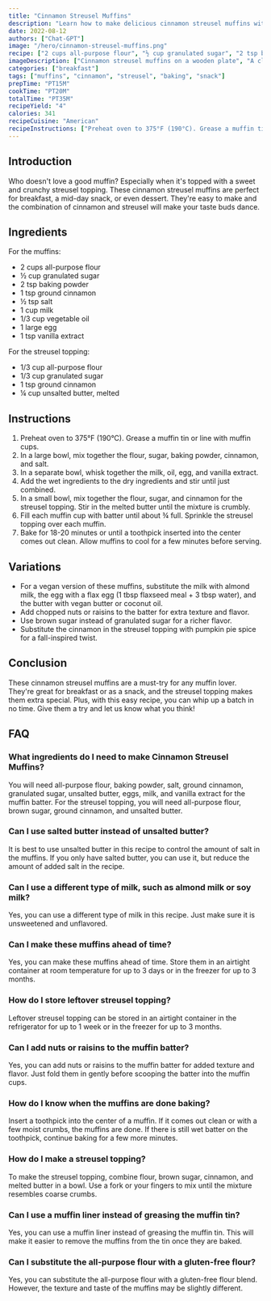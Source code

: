 ```yaml
---
title: "Cinnamon Streusel Muffins"
description: "Learn how to make delicious cinnamon streusel muffins with this easy recipe. Perfect for breakfast or a snack, these muffins are topped with a crunchy streusel topping that's sure to satisfy your sweet tooth."
date: 2022-08-12
authors: ["Chat-GPT"]
image: "/hero/cinnamon-streusel-muffins.png"
recipe: ["2 cups all-purpose flour", "½ cup granulated sugar", "2 tsp baking powder", "1 tsp ground cinnamon", "½ tsp salt", "1 cup milk", "1/3 cup vegetable oil", "1 large egg", "1 tsp vanilla extract", "For the streusel topping: 1/3 cup all-purpose flour", "1/3 cup granulated sugar", "1 tsp ground cinnamon", "¼ cup unsalted butter, melted"]
imageDescription: ["Cinnamon streusel muffins on a wooden plate", "A close-up of a muffin with streusel topping", "A muffin with a bite taken out of it", "A hand holding a muffin with streusel topping"]
categories: ["breakfast"]
tags: ["muffins", "cinnamon", "streusel", "baking", "snack"]
prepTime: "PT15M"
cookTime: "PT20M"
totalTime: "PT35M"
recipeYield: "4"
calories: 341
recipeCuisine: "American"
recipeInstructions: ["Preheat oven to 375°F (190°C). Grease a muffin tin or line with muffin cups.", "In a large bowl, mix together the flour, sugar, baking powder, cinnamon, and salt. In a separate bowl, whisk together the milk, oil, egg, and vanilla extract. Add the wet ingredients to the dry ingredients and stir until just combined.", "In a small bowl, mix together the flour, sugar, and cinnamon for the streusel topping. Stir in the melted butter until the mixture is crumbly.", "Fill each muffin cup with batter until about ¾ full. Sprinkle the streusel topping over each muffin.", "Bake for 18-20 minutes or until a toothpick inserted into the center comes out clean. Allow muffins to cool for a few minutes before serving."]
---
```


## Introduction
Who doesn't love a good muffin? Especially when it's topped with a sweet and crunchy streusel topping. These cinnamon streusel muffins are perfect for breakfast, a mid-day snack, or even dessert. They're easy to make and the combination of cinnamon and streusel will make your taste buds dance.

## Ingredients
For the muffins:
- 2 cups all-purpose flour
- ½ cup granulated sugar
- 2 tsp baking powder
- 1 tsp ground cinnamon
- ½ tsp salt
- 1 cup milk
- 1/3 cup vegetable oil
- 1 large egg
- 1 tsp vanilla extract

For the streusel topping:
- 1/3 cup all-purpose flour
- 1/3 cup granulated sugar
- 1 tsp ground cinnamon
- ¼ cup unsalted butter, melted

## Instructions
1. Preheat oven to 375°F (190°C). Grease a muffin tin or line with muffin cups.
2. In a large bowl, mix together the flour, sugar, baking powder, cinnamon, and salt.
3. In a separate bowl, whisk together the milk, oil, egg, and vanilla extract.
4. Add the wet ingredients to the dry ingredients and stir until just combined.
5. In a small bowl, mix together the flour, sugar, and cinnamon for the streusel topping. Stir in the melted butter until the mixture is crumbly.
6. Fill each muffin cup with batter until about ¾ full. Sprinkle the streusel topping over each muffin.
7. Bake for 18-20 minutes or until a toothpick inserted into the center comes out clean. Allow muffins to cool for a few minutes before serving.

## Variations
- For a vegan version of these muffins, substitute the milk with almond milk, the egg with a flax egg (1 tbsp flaxseed meal + 3 tbsp water), and the butter with vegan butter or coconut oil.
- Add chopped nuts or raisins to the batter for extra texture and flavor.
- Use brown sugar instead of granulated sugar for a richer flavor.
- Substitute the cinnamon in the streusel topping with pumpkin pie spice for a fall-inspired twist.

## Conclusion
These cinnamon streusel muffins are a must-try for any muffin lover. They're great for breakfast or as a snack, and the streusel topping makes them extra special. Plus, with this easy recipe, you can whip up a batch in no time. Give them a try and let us know what you think!

## FAQ

### What ingredients do I need to make Cinnamon Streusel Muffins?

You will need all-purpose flour, baking powder, salt, ground cinnamon, granulated sugar, unsalted butter, eggs, milk, and vanilla extract for the muffin batter. For the streusel topping, you will need all-purpose flour, brown sugar, ground cinnamon, and unsalted butter.

### Can I use salted butter instead of unsalted butter?

It is best to use unsalted butter in this recipe to control the amount of salt in the muffins. If you only have salted butter, you can use it, but reduce the amount of added salt in the recipe.

### Can I use a different type of milk, such as almond milk or soy milk?

Yes, you can use a different type of milk in this recipe. Just make sure it is unsweetened and unflavored.

### Can I make these muffins ahead of time?

Yes, you can make these muffins ahead of time. Store them in an airtight container at room temperature for up to 3 days or in the freezer for up to 3 months.

### How do I store leftover streusel topping?

Leftover streusel topping can be stored in an airtight container in the refrigerator for up to 1 week or in the freezer for up to 3 months.

### Can I add nuts or raisins to the muffin batter?

Yes, you can add nuts or raisins to the muffin batter for added texture and flavor. Just fold them in gently before scooping the batter into the muffin cups.

### How do I know when the muffins are done baking?

Insert a toothpick into the center of a muffin. If it comes out clean or with a few moist crumbs, the muffins are done. If there is still wet batter on the toothpick, continue baking for a few more minutes.

### How do I make a streusel topping?

To make the streusel topping, combine flour, brown sugar, cinnamon, and melted butter in a bowl. Use a fork or your fingers to mix until the mixture resembles coarse crumbs.

### Can I use a muffin liner instead of greasing the muffin tin?

Yes, you can use a muffin liner instead of greasing the muffin tin. This will make it easier to remove the muffins from the tin once they are baked.

### Can I substitute the all-purpose flour with a gluten-free flour?

Yes, you can substitute the all-purpose flour with a gluten-free flour blend. However, the texture and taste of the muffins may be slightly different.